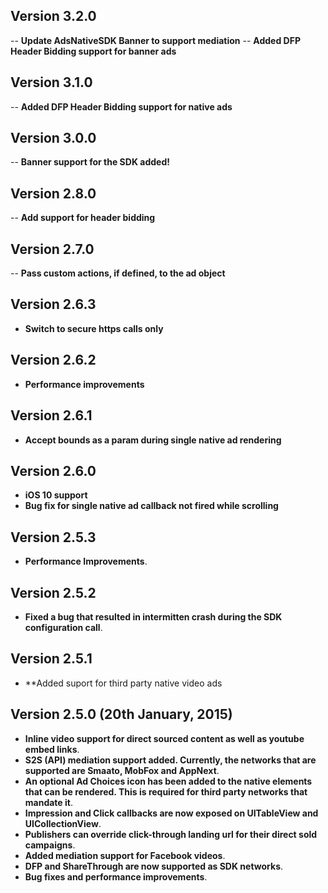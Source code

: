 ## Version 3.2.0
-- **Update AdsNativeSDK Banner to support mediation**
-- **Added DFP Header Bidding support for banner ads**

## Version 3.1.0
-- **Added DFP Header Bidding support for native ads**

## Version 3.0.0
-- **Banner support for the SDK added!**

## Version 2.8.0
-- **Add support for header bidding**

## Version 2.7.0
-- **Pass custom actions, if defined, to the ad object**

## Version 2.6.3
- **Switch to secure https calls only**

## Version 2.6.2
- **Performance improvements**

## Version 2.6.1
- **Accept bounds as a param during single native ad rendering**

## Version 2.6.0
- **iOS 10 support**
- **Bug fix for single native ad callback not fired while scrolling**

## Version 2.5.3
- **Performance Improvements**.

## Version 2.5.2
- **Fixed a bug that resulted in intermitten crash during the SDK configuration call**.

## Version 2.5.1
- **Added suport for third party native video ads

## Version 2.5.0 (20th January, 2015)

- **Inline video support for direct sourced content as well as youtube embed links**.
- **S2S (API) mediation support added. Currently, the networks that are supported are Smaato, MobFox and AppNext**.
- **An optional Ad Choices icon has been added to the native elements that can be rendered. This is required for third party networks that mandate it**.
- **Impression and Click callbacks are now exposed on UITableView and UICollectionView**.
- **Publishers can override click-through landing url for their direct sold campaigns**.
- **Added mediation support for Facebook videos**.
- **DFP and ShareThrough are now supported as SDK networks**.
- **Bug fixes and performance improvements**.
